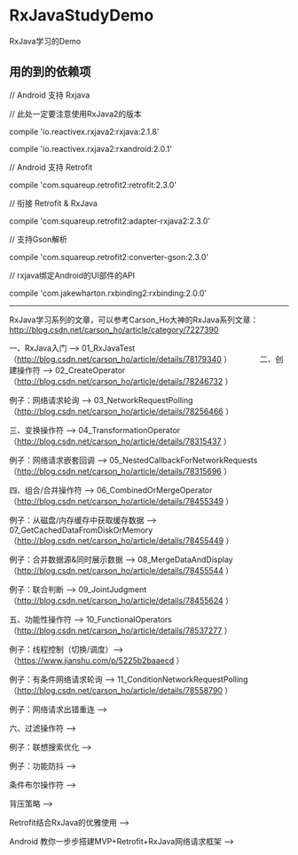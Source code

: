 # RxJavaStudyDemo
RxJava学习的Demo

用的到的依赖项
-------------------------------------------------------------------------------------------------------------------------

// Android 支持 Rxjava

// 此处一定要注意使用RxJava2的版本

compile 'io.reactivex.rxjava2:rxjava:2.1.8'

compile 'io.reactivex.rxjava2:rxandroid:2.0.1'

// Android 支持 Retrofit

compile 'com.squareup.retrofit2:retrofit:2.3.0'

// 衔接 Retrofit & RxJava

compile 'com.squareup.retrofit2:adapter-rxjava2:2.3.0'

// 支持Gson解析

compile 'com.squareup.retrofit2:converter-gson:2.3.0'

// rxjava绑定Android的UI部件的API

compile 'com.jakewharton.rxbinding2:rxbinding:2.0.0'

-------------------------------------------------------------------------------------------------------------------------

RxJava学习系列的文章，可以参考Carson_Ho大神的RxJava系列文章：http://blog.csdn.net/carson_ho/article/category/7227390

一、RxJava入门 --> 01_RxJavaTest 
            （http://blog.csdn.net/carson_ho/article/details/78179340 ）
            
二、创建操作符 --> 02_CreateOperator 
            （http://blog.csdn.net/carson_ho/article/details/78246732 ）           


例子：网络请求轮询 --> 03_NetworkRequestPolling 
            （http://blog.csdn.net/carson_ho/article/details/78256466 ）
            

三、变换操作符 --> 04_TransformationOperator
            （http://blog.csdn.net/carson_ho/article/details/78315437 ）            


例子：网络请求嵌套回调 --> 05_NestedCallbackForNetworkRequests
            （http://blog.csdn.net/carson_ho/article/details/78315696 ）
            

四、组合/合并操作符 --> 06_CombinedOrMergeOperator
            （http://blog.csdn.net/carson_ho/article/details/78455349 ）            


例子：从磁盘/内存缓存中获取缓存数据 --> 07_GetCachedDataFromDiskOrMemory（http://blog.csdn.net/carson_ho/article/details/78455449 ）


例子：合并数据源&同时展示数据 --> 08_MergeDataAndDisplay（http://blog.csdn.net/carson_ho/article/details/78455544 ）


例子：联合判断 --> 09_JointJudgment （http://blog.csdn.net/carson_ho/article/details/78455624 ）


五、功能性操作符 --> 10_FunctionalOperators （http://blog.csdn.net/carson_ho/article/details/78537277 ）
            

例子：线程控制（切换/调度）--> （https://www.jianshu.com/p/5225b2baaecd ）


例子：有条件网络请求轮询 --> 11_ConditionNetworkRequestPolling （http://blog.csdn.net/carson_ho/article/details/78558790 ）


例子：网络请求出错重连 -->


六、过滤操作符 -->


例子：联想搜索优化 -->


例子：功能防抖 -->


条件布尔操作符 -->




背压策略 -->

Retrofit结合RxJava的优雅使用 -->


Android 教你一步步搭建MVP+Retrofit+RxJava网络请求框架 -->


